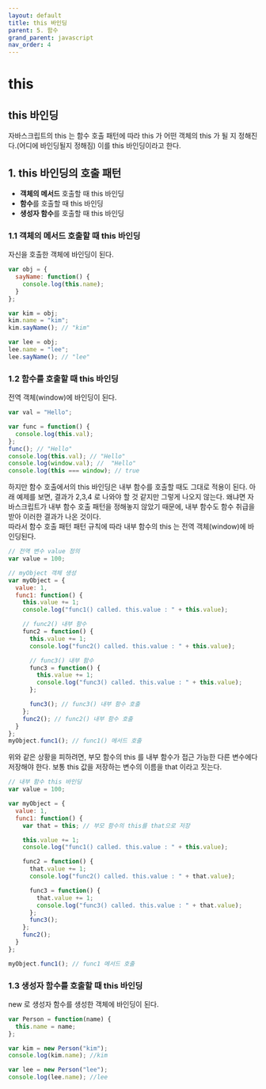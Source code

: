 ```yaml
---
layout: default
title: this 바인딩
parent: 5. 함수
grand_parent: javascript
nav_order: 4
---
```


# this

## this 바인딩

자바스크립트의 this 는 함수 호출 패턴에 따라 this 가 어떤 객체의 this 가 될 지 정해진다.\(어디에 바인딩될지 정해짐\) 이를 this 바인딩이라고 한다.

## 1. this 바인딩의 호출 패턴

* **객체의 메서드** 호출할 때 this 바인딩
* **함수**를 호출할 때 this 바인딩
* **생성자 함수**를 호출할 때 this 바인딩

### 1.1 객체의 메서드 호출할 때 this 바인딩

자신을 호출한 객체에 바인딩이 된다.

```javascript
var obj = {
  sayName: function() {
    console.log(this.name);
  }
};

var kim = obj;
kim.name = "kim";
kim.sayName(); // "kim"

var lee = obj;
lee.name = "lee";
lee.sayName(); // "lee"
```

### 1.2 함수를 호출할 때 this 바인딩

전역 객체\(window\)에 바인딩이 된다.

```javascript
var val = "Hello";

var func = function() {
  console.log(this.val);
};
func(); // "Hello"
console.log(this.val); // "Hello"
console.log(window.val); //  "Hello"
console.log(this === window); // true
```

하지만 함수 호출에서의 this 바인딩은 내부 함수를 호출할 때도 그대로 적용이 된다. 아래 예제를 보면, 결과가 2,3,4 로 나와야 할 것 같지만 그렇게 나오지 않는다. 왜냐면 자바스크립트가 내부 함수 호출 패턴을 정해놓지 않았기 때문에, 내부 함수도 함수 취급을 받아 이러한 결과가 나온 것이다.  
따라서 함수 호출 패턴 패턴 규칙에 따라 내부 함수의 this 는 전역 객체\(window\)에 바인딩된다.

```javascript
// 전역 변수 value 정의
var value = 100;

// myObject 객체 생성
var myObject = {
  value: 1,
  func1: function() {
    this.value += 1;
    console.log("func1() called. this.value : " + this.value);

    // func2() 내부 함수
    func2 = function() {
      this.value += 1;
      console.log("func2() called. this.value : " + this.value);

      // func3() 내부 함수
      func3 = function() {
        this.value += 1;
        console.log("func3() called. this.value : " + this.value);
      };

      func3(); // func3() 내부 함수 호출
    };
    func2(); // func2() 내부 함수 호출
  }
};
myObject.func1(); // func1() 메서드 호출
```

위와 같은 상황을 피하려면, 부모 함수의 this 를 내부 함수가 접근 가능한 다른 변수에다 저장해야 한다. 보통 this 값을 저장하는 변수의 이름을 that 이라고 짓는다.

```javascript
// 내부 함수 this 바인딩
var value = 100;

var myObject = {
  value: 1,
  func1: function() {
    var that = this; // 부모 함수의 this를 that으로 저장

    this.value += 1;
    console.log("func1() called. this.value : " + this.value);

    func2 = function() {
      that.value += 1;
      console.log("func2() called. this.value : " + that.value);

      func3 = function() {
        that.value += 1;
        console.log("func3() called. this.value : " + that.value);
      };
      func3();
    };
    func2();
  }
};

myObject.func1(); // func1 메서드 호출
```

### 1.3 생성자 함수를 호출할 때 this 바인딩

new 로 생성자 함수를 생성한 객체에 바인딩이 된다.

```javascript
var Person = function(name) {
  this.name = name;
};

var kim = new Person("kim");
console.log(kim.name); //kim

var lee = new Person("lee");
console.log(lee.name); //lee
```

